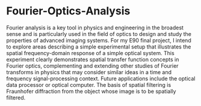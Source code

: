 # Fourier-Optics-Analysis
  Fourier analysis is a key tool in physics and engineering in the broadest sense and is particularly used in the field of optics to design and study the properties of advanced imaging systems. For my E90 final project, I intend to explore areas describing a simple experimental setup that illustrates the spatial frequency-domain response of a simple optical system. This experiment clearly demonstrates spatial transfer function concepts in Fourier optics, complementing and extending other studies of Fourier transforms in physics that may consider similar ideas in a time and frequency signal-processing context. Future applications include the optical data processor or optical computer. The basis of spatial filtering is Fraunhofer diffraction from the object whose image is to be spatially filtered.
